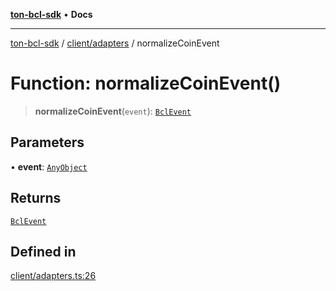[**ton-bcl-sdk**](../../../README.md) • **Docs**

***

[ton-bcl-sdk](../../../README.md) / [client/adapters](../README.md) / normalizeCoinEvent

# Function: normalizeCoinEvent()

> **normalizeCoinEvent**(`event`): [`BclEvent`](../../types/type-aliases/BclEvent.md)

## Parameters

• **event**: [`AnyObject`](../type-aliases/AnyObject.md)

## Returns

[`BclEvent`](../../types/type-aliases/BclEvent.md)

## Defined in

[client/adapters.ts:26](https://github.com/ton-fun-tech/ton-bcl-sdk/blob/1fc3a1571223b62191ac87d755bf607bcf1766cd/src/client/adapters.ts#L26)
